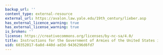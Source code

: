 ```yaml
---
backup_url: ''
content_type: external-resource
external_url: https://avalon.law.yale.edu/19th_century/lieber.asp
has_external_licence_warning: true
has_external_license_warning: true
is_broken: ''
license: https://creativecommons.org/licenses/by-nc-sa/4.0/
title: Instructions for the Government of Armies of the United States in the Field
uid: 60352017-6a8d-440d-ad3d-9436296d6fd7
---
```

